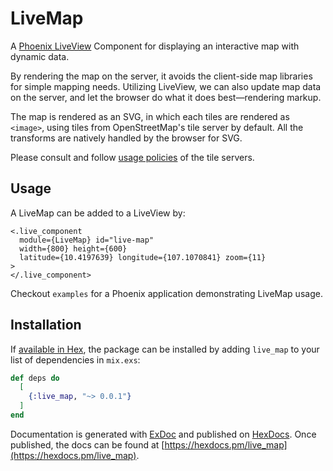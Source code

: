 # LiveMap

A [Phoenix LiveView](https://github.com/phoenixframework/phoenix_live_view)
Component for displaying an interactive map with dynamic data.

By rendering the map on the server, it avoids the client-side map libraries
for simple mapping needs. Utilizing LiveView, we can also update map data on
the server, and let the browser do what it does best—rendering markup.

The map is rendered as an SVG, in which each tiles are rendered as `<image>`,
using tiles from OpenStreetMap's tile server by default. All the transforms
are natively handled by the browser for SVG.

Please consult and follow [usage policies](https://operations.osmfoundation.org/policies/tiles/)
of the tile servers.

## Usage

A LiveMap can be added to a LiveView by:

    <.live_component
      module={LiveMap} id="live-map"
      width={800} height={600}
      latitude={10.4197639} longitude={107.1070841} zoom={11}
    >
    </.live_component>

Checkout `examples` for a Phoenix application demonstrating LiveMap usage.

## Installation

If [available in Hex](https://hex.pm/docs/publish), the package can be installed
by adding `live_map` to your list of dependencies in `mix.exs`:

```elixir
def deps do
  [
    {:live_map, "~> 0.0.1"}
  ]
end
```

Documentation is generated with [ExDoc](https://github.com/elixir-lang/ex_doc)
and published on [HexDocs](https://hexdocs.pm). Once published, the docs can
be found at [https://hexdocs.pm/live_map](https://hexdocs.pm/live_map).
